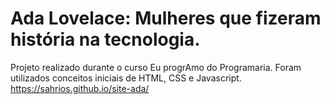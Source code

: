 # Ada Lovelace: Mulheres que fizeram história na tecnologia.
Projeto realizado durante o curso Eu progrAmo do Programaria.
Foram utilizados conceitos iniciais de HTML, CSS e Javascript. 
https://sahrios.github.io/site-ada/
